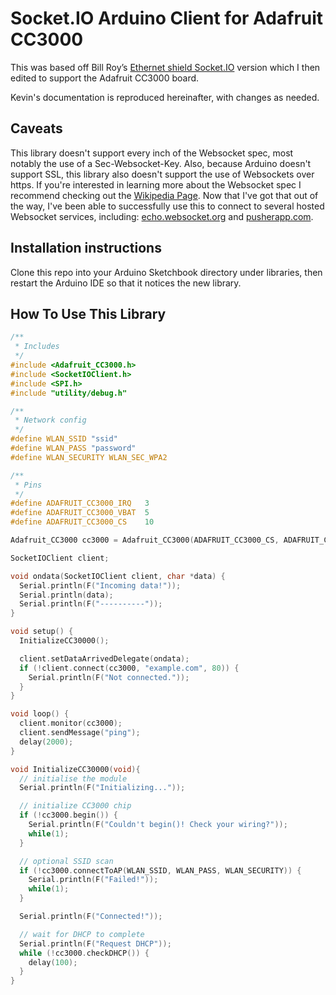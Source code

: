 # Socket.IO Arduino Client for Adafruit CC3000

This was based off Bill Roy’s [Ethernet shield Socket.IO](https://github.com/billroy/socket.io-arduino-client) version which I then edited to support the Adafruit CC3000 board.

Kevin's documentation is reproduced hereinafter, with changes as needed.


## Caveats

This library doesn't support every inch of the Websocket spec, most notably the use of a Sec-Websocket-Key.  Also, because Arduino doesn't support SSL, this library also doesn't support the use of Websockets over https.  If you're interested in learning more about the Websocket spec I recommend checking out the [Wikipedia Page](http://en.wikipedia.org/wiki/WebSocket).  Now that I've got that out of the way, I've been able to successfully use this to connect to several hosted Websocket services, including: [echo.websocket.org](http://websocket.org/echo.html) and [pusherapp.com](http://pusherapp.com).

## Installation instructions

Clone this repo into your Arduino Sketchbook directory under libraries, then restart the Arduino IDE so that it notices the new library. 

## How To Use This Library

```c
/**
 * Includes
 */
#include <Adafruit_CC3000.h>
#include <SocketIOClient.h>
#include <SPI.h>
#include "utility/debug.h"

/**
 * Network config
 */
#define WLAN_SSID "ssid"
#define WLAN_PASS "password"
#define WLAN_SECURITY WLAN_SEC_WPA2

/**
 * Pins
 */
#define ADAFRUIT_CC3000_IRQ   3
#define ADAFRUIT_CC3000_VBAT  5
#define ADAFRUIT_CC3000_CS    10

Adafruit_CC3000 cc3000 = Adafruit_CC3000(ADAFRUIT_CC3000_CS, ADAFRUIT_CC3000_IRQ, ADAFRUIT_CC3000_VBAT, SPI_CLOCK_DIV2); // you can change this clock speed

SocketIOClient client;

void ondata(SocketIOClient client, char *data) {
  Serial.println(F("Incoming data!"));
  Serial.println(data);
  Serial.println(F("----------"));
}

void setup() {
  InitializeCC30000();

  client.setDataArrivedDelegate(ondata);
  if (!client.connect(cc3000, "example.com", 80)) {
    Serial.println(F("Not connected."));
  }
}

void loop() {
  client.monitor(cc3000);
  client.sendMessage("ping");
  delay(2000);
}

void InitializeCC30000(void){
  // initialise the module
  Serial.println(F("Initializing..."));

  // initialize CC3000 chip
  if (!cc3000.begin()) {
    Serial.println(F("Couldn't begin()! Check your wiring?"));
    while(1);
  }

  // optional SSID scan
  if (!cc3000.connectToAP(WLAN_SSID, WLAN_PASS, WLAN_SECURITY)) {
    Serial.println(F("Failed!"));
    while(1);
  }

  Serial.println(F("Connected!"));

  // wait for DHCP to complete
  Serial.println(F("Request DHCP"));
  while (!cc3000.checkDHCP()) {
    delay(100);
  }  
}
```
